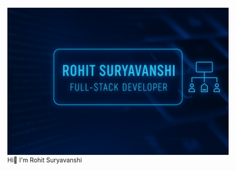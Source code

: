 ![image alt](https://github.com/Suryavanshirohit/Suryavanshirohit/blob/be05aceb20647ef6dd40947df48299e6ffa0cb38/GitIMG.png)
                                         Hi👋 I'm Rohit Suryavanshi

<!--
**Suryavanshirohit/Suryavanshirohit** is a ✨ _special_ ✨ repository because its `README.md` (this file) appears on your GitHub profile.

Here are some ideas to get you started:

- 🔭 I’m currently working on ...
- 🌱 I’m currently learning ...
- 👯 I’m looking to collaborate on ...
- 🤔 I’m looking for help with ...
- 💬 Ask me about ...
- 📫 How to reach me: ...
- 😄 Pronouns: ...
- ⚡ Fun fact: ...
-->
